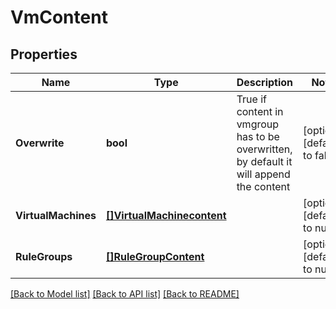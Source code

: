 # VmContent

## Properties
Name | Type | Description | Notes
------------ | ------------- | ------------- | -------------
**Overwrite** | **bool** | True if content in vmgroup has to be overwritten, by default it will append the content | [optional] [default to false]
**VirtualMachines** | [**[]VirtualMachinecontent**](VirtualMachinecontent.md) |  | [optional] [default to null]
**RuleGroups** | [**[]RuleGroupContent**](RuleGroupContent.md) |  | [optional] [default to null]

[[Back to Model list]](../README.md#documentation-for-models) [[Back to API list]](../README.md#documentation-for-api-endpoints) [[Back to README]](../README.md)

